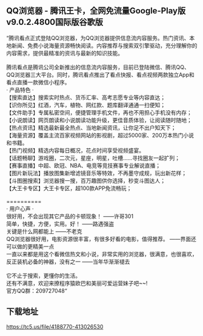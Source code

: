 ## QQ浏览器 - 腾讯王卡，全网免流量Google-Play版v9.0.2.4800国际版谷歌版
“腾讯看点正式登陆QQ浏览器，为QQ浏览器提供信息流内容服务。热门资讯、本地新闻、免费小说海量资源畅快阅读。内容推荐与搜索双引擎驱动，充分理解你的内容需求，提供最精准的资讯与最新的知识技能。 <br> <br>腾讯看点是腾讯公司全新推出的信息流内容服务，目前已登陆微信、腾讯QQ、QQ浏览器三大平台。同时，腾讯看点推出了看点快报、看点视频两款独立App和看点直播一款微信小程序。 <br>· 产品特色 · <br>【搜索直达】搜索实时热点、货币汇率、高考志愿专业等内容直达； <br>【识你所见】红酒，汽车，植物、网红款、题库翻译通通一扫便知； <br>【文件助手】专属私密空间，便捷管理手机文件，再也不用担心手机没有内存； <br>【小说朗读】网页朗读和小说朗读功能升级，更佳音质体验，让阅读随时随地； <br>【热点资讯】精选最新最全热点、当地新闻资讯，让你足不出户知天下； <br>【海量资源】覆盖主流百家视频网站的影视剧，超过5000家、200万本热门小说和书籍。 <br>【热门视频】精选内容每日概况，花点时间享受视频盛宴。 <br>【话题畅聊】游戏圈，二次元，星座，明星，吐槽……寻找圈友一起扩列； <br>【赛事直播】中超、欧冠、NBA、电竞等竞技赛事专业解说直播； <br>【图片新玩法】播放图集新增滤镜音乐等特效，不再墨守成规，玩出新花样； <br>【斗图圈搜索】浏览器搜一搜，百万趣图供你选择，秒变斗图达人； <br>【大王卡专区】大王卡专区，超100款APP免流畅玩； <br> <br>========== <br>· 用户心声 · <br>很好用，不会出现其它产品的卡顿现象！ ——许哥301 <br>简单，快捷，方便，实用。好！ ——路遇强盗 <br>关键是什么网都能上 ——不老克 <br>QQ浏览器很好用，电影资源很丰富，有很多好看的电影，值得推荐。 ——界面还可以做的更精美一点 <br>一直以来都是用这个看微信热文和小说，非常实用的浏览器，很满意，也很喜欢，反正装机必备的神器，没有之一 ——当年华渐渐褪去 <br> <br>它不止于搜索，更懂你的生活。 <br>还有不满意，欢迎来撩程序猿欧巴和美丽可爱运营妹子吧~~! <br>官方QQ群：209727048“
## 下载地址
https://tc5.us/file/4188770-413026530